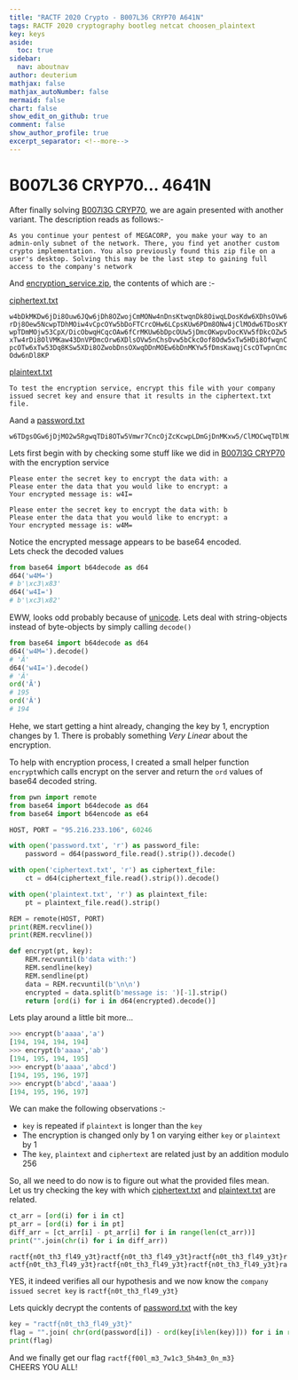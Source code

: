 ```yaml
---
title: "RACTF 2020 Crypto - B007L36 CRYP70 A641N"
tags: RACTF 2020 cryptography bootleg netcat choosen_plaintext
key: keys
aside:
  toc: true
sidebar:
  nav: aboutnav
author: deuterium
mathjax: false
mathjax_autoNumber: false
mermaid: false
chart: false
show_edit_on_github: true
comment: false
show_author_profile: true
excerpt_separator: <!--more-->
---
```


# B007L36 CRYP70... 4641N

After finally solving [B007l3G CRYP70](https://github.com/deut-erium/WriteUps/tree/master/ractf/crypto/BOO7l3G%20CRYP70), we are again presented with another variant. The description reads as follows:-

```
As you continue your pentest of MEGACORP, you make your way to an 
admin-only subnet of the network. There, you find yet another custom
crypto implementation. You also previously found this zip file on a 
user's desktop. Solving this may be the last step to gaining full 
access to the company's network
```
And [encryption_service.zip](encryption_service.zip), the contents of which are :-  

[ciphertext.txt](ciphertext.txt)
```
w4bDkMKDw6jDi8Ouw6JQw6jDh8OZwojCmMONw4nDnsKtwqnDk8OiwqLDosKdw6XDhsOVw6
rDj8Oew5NcwpTDhMOiw4vCpcOYw5bDoFTCrcOHw6LCpsKUw6PDm8ONw4jClMOdw6TDosKY
wpTDmMOjw53CpX/DicObwqHCqcOAw6fCrMKUw6bDpcOUw5jDmcOKwpvDocKVw5fDkcOZw5
xTw4rDi8OlVMKaw43DnVPDmcOrw6XDlsOVw5nChsOvw5bCkcOof8Odw5xTw5HDi8OfwqnC
pcOTw6xTw53Dq8KSw5XDi8OZwobDnsOXwqDDnMOEw6bDnMKYw5fDmsKawqjCscOTwpnCmc
Odw6nDl8KP
```
[plaintext.txt](plaintext.txt)
```
To test the encryption service, encrypt this file with your company 
issued secret key and ensure that it results in the ciphertext.txt file.
```
Aand a [password.txt](password.txt)
```
w6TDgsOGw6jDjMO2w5RgwqTDi8OTw5Vmwr7CncOjZcKcwpLDmGjDnMKxw5/ClMOCwqTDlMOaw5tjw7E=
```

Lets first begin with by checking some stuff like we did in [B007l3G CRYP70]() with the encryption service
```
Please enter the secret key to encrypt the data with: a
Please enter the data that you would like to encrypt: a
Your encrypted message is: w4I=

Please enter the secret key to encrypt the data with: b
Please enter the data that you would like to encrypt: a
Your encrypted message is: w4M=
```
Notice the encrypted message appears to be base64 encoded.  
Lets check the decoded values

```python
from base64 import b64decode as d64
d64('w4M=')
# b'\xc3\x83'
d64('w4I=')
# b'\xc3\x82'
```
EWW, looks odd probably because of [unicode](https://en.wikipedia.org/wiki/Unicode). Lets deal with string-objects instead of byte-objects by simply calling `decode()`

```python
from base64 import b64decode as d64
d64('w4M=').decode()
# 'Ã'
d64('w4I=').decode()
# 'Â'
ord('Ã')
# 195
ord('Â')
# 194
```

Hehe, we start getting a hint already, changing the key by 1, encryption changes by 1. There is probably something *Very Linear* about the encryption.

To help with encryption process, I created a small helper function `encrypt`which calls encrypt on the server and return the `ord` values of base64 decoded string.

```python
from pwn import remote
from base64 import b64decode as d64
from base64 import b64encode as e64

HOST, PORT = "95.216.233.106", 60246

with open('password.txt', 'r') as password_file:
    password = d64(password_file.read().strip()).decode()

with open('ciphertext.txt', 'r') as ciphertext_file:
    ct = d64(ciphertext_file.read().strip()).decode()

with open('plaintext.txt', 'r') as plaintext_file:
    pt = plaintext_file.read().strip()

REM = remote(HOST, PORT)
print(REM.recvline())
print(REM.recvline())

def encrypt(pt, key):
    REM.recvuntil(b'data with:')
    REM.sendline(key)
    REM.sendline(pt)
    data = REM.recvuntil(b'\n\n')
    encrypted = data.split(b'message is: ')[-1].strip()
    return [ord(i) for i in d64(encrypted).decode()]
```

Lets play around a little bit more...
```python
>>> encrypt(b'aaaa','a')
[194, 194, 194, 194]
>>> encrypt(b'aaaa','ab')
[194, 195, 194, 195]
>>> encrypt(b'aaaa','abcd')
[194, 195, 196, 197]
>>> encrypt(b'abcd','aaaa')
[194, 195, 196, 197]
```
We can make the following observations :-
* `key` is repeated if `plaintext` is longer than the `key`
* The encryption is changed only by 1 on varying either `key` or `plaintext` by 1
* The `key`, `plaintext` and `ciphertext` are related just by an addition modulo 256

So, all we need to do now is to figure out what the provided files mean.  
Let us try checking the key with which [ciphertext.txt](ciphertext.txt) and [plaintext.txt](plaintext.txt) are related.  

```python
ct_arr = [ord(i) for i in ct]
pt_arr = [ord(i) for i in pt]
diff_arr = [ct_arr[i] - pt_arr[i] for i in range(len(ct_arr))]
print("".join(chr(i) for i in diff_arr))
```
`ractf{n0t_th3_fl49_y3t}ractf{n0t_th3_fl49_y3t}ractf{n0t_th3_fl49_y3t}ractf{n0t_th3_fl49_y3t}ractf{n0t_th3_fl49_y3t}ractf{n0t_th3_fl49_y3t}ra`

YES, it indeed verifies all our hypothesis and we now know the `company issued secret key` is `ractf{n0t_th3_fl49_y3t}`

Lets quickly decrypt the contents of [password.txt](password.txt) with the key
```python
key = "ractf{n0t_th3_fl49_y3t}"
flag = "".join( chr(ord(password[i]) - ord(key[i%len(key)])) for i in range(len(password)) )
print(flag)
```
And we finally get our flag `ractf{f00l_m3_7w1c3_5h4m3_0n_m3}`  
CHEERS YOU ALL!

